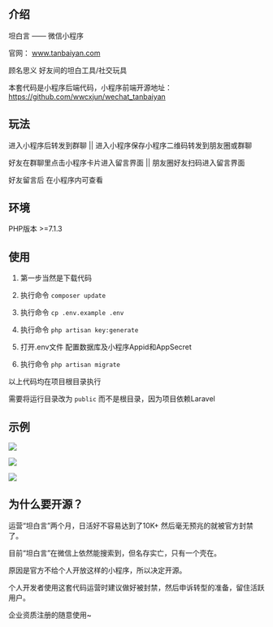 ## 介绍
坦白言 —— 微信小程序

官网： www.tanbaiyan.com

顾名思义 好友间的坦白工具/社交玩具

本套代码是小程序后端代码，小程序前端开源地址：https://github.com/wwcxjun/wechat_tanbaiyan

## 玩法
进入小程序后转发到群聊 || 进入小程序保存小程序二维码转发到朋友圈或群聊

好友在群聊里点击小程序卡片进入留言界面 || 朋友圈好友扫码进入留言界面

好友留言后 在小程序内可查看

## 环境
PHP版本 >=7.1.3

## 使用
1. 第一步当然是下载代码

2. 执行命令 `composer update`

3. 执行命令 `cp .env.example .env`

4. 执行命令 `php artisan key:generate`

5. 打开.env文件 配置数据库及小程序Appid和AppSecret

6. 执行命令 `php artisan migrate`

以上代码均在项目根目录执行

需要将运行目录改为 `public` 而不是根目录，因为项目依赖Laravel

## 示例
![](https://www.tanbaiyan.com/images/1.jpg)

![](https://www.tanbaiyan.com/images/2.jpg)

![](https://www.tanbaiyan.com/images/3.jpg)

## 为什么要开源？
运营“坦白言”两个月，日活好不容易达到了10K+ 然后毫无预兆的就被官方封禁了。

目前“坦白言”在微信上依然能搜索到，但名存实亡，只有一个壳在。

原因是官方不给个人开放这样的小程序，所以决定开源。

个人开发者使用这套代码运营时建议做好被封禁，然后申诉转型的准备，留住活跃用户。

企业资质注册的随意使用~
